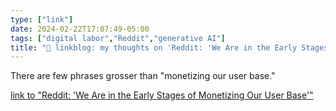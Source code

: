 ```yaml
---
type: ["link"]
date: 2024-02-22T17:07:49-05:00
tags: ["digital labor","Reddit","generative AI"]
title: "🔗 linkblog: my thoughts on 'Reddit: 'We Are in the Early Stages of Monetizing Our User Base''"
---
```

There are few phrases grosser than "monetizing our user base."

[link to "Reddit: 'We Are in the Early Stages of Monetizing Our User Base'"](https://www.404media.co/reddit-we-are-in-the-early-stages-of-monetizing-our-user-base-2/)

